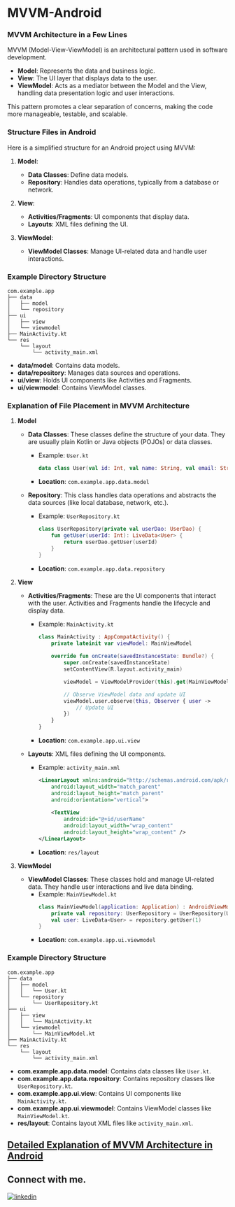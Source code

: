 # MVVM-Android

### MVVM Architecture in a Few Lines

MVVM (Model-View-ViewModel) is an architectural pattern used in software development. 

- **Model**: Represents the data and business logic.
- **View**: The UI layer that displays data to the user.
- **ViewModel**: Acts as a mediator between the Model and the View, handling data presentation logic and user interactions.

This pattern promotes a clear separation of concerns, making the code more manageable, testable, and scalable.

### Structure Files in Android

Here is a simplified structure for an Android project using MVVM:

1. **Model**: 
   - **Data Classes**: Define data models.
   - **Repository**: Handles data operations, typically from a database or network.

2. **View**:
   - **Activities/Fragments**: UI components that display data.
   - **Layouts**: XML files defining the UI.

3. **ViewModel**:
   - **ViewModel Classes**: Manage UI-related data and handle user interactions.

### Example Directory Structure

```
com.example.app
├── data
│   ├── model
│   └── repository
├── ui
│   ├── view
│   └── viewmodel
├── MainActivity.kt
└── res
    └── layout
        └── activity_main.xml
```

- **data/model**: Contains data models.
- **data/repository**: Manages data sources and operations.
- **ui/view**: Holds UI components like Activities and Fragments.
- **ui/viewmodel**: Contains ViewModel classes.

### Explanation of File Placement in MVVM Architecture

1. **Model**
   - **Data Classes**: These classes define the structure of your data. They are usually plain Kotlin or Java objects (POJOs) or data classes.
     - Example: `User.kt`
       ```kotlin
       data class User(val id: Int, val name: String, val email: String)
       ```
     - **Location**: `com.example.app.data.model`

   - **Repository**: This class handles data operations and abstracts the data sources (like local database, network, etc.).
     - Example: `UserRepository.kt`
       ```kotlin
       class UserRepository(private val userDao: UserDao) {
           fun getUser(userId: Int): LiveData<User> {
               return userDao.getUser(userId)
           }
       }
       ```
     - **Location**: `com.example.app.data.repository`

2. **View**
   - **Activities/Fragments**: These are the UI components that interact with the user. Activities and Fragments handle the lifecycle and display data.
     - Example: `MainActivity.kt`
       ```kotlin
       class MainActivity : AppCompatActivity() {
           private lateinit var viewModel: MainViewModel
           
           override fun onCreate(savedInstanceState: Bundle?) {
               super.onCreate(savedInstanceState)
               setContentView(R.layout.activity_main)

               viewModel = ViewModelProvider(this).get(MainViewModel::class.java)

               // Observe ViewModel data and update UI
               viewModel.user.observe(this, Observer { user ->
                   // Update UI
               })
           }
       }
       ```
     - **Location**: `com.example.app.ui.view`

   - **Layouts**: XML files defining the UI components.
     - Example: `activity_main.xml`
       ```xml
       <LinearLayout xmlns:android="http://schemas.android.com/apk/res/android"
           android:layout_width="match_parent"
           android:layout_height="match_parent"
           android:orientation="vertical">
           
           <TextView
               android:id="@+id/userName"
               android:layout_width="wrap_content"
               android:layout_height="wrap_content" />
       </LinearLayout>
       ```
     - **Location**: `res/layout`

3. **ViewModel**
   - **ViewModel Classes**: These classes hold and manage UI-related data. They handle user interactions and live data binding.
     - Example: `MainViewModel.kt`
       ```kotlin
       class MainViewModel(application: Application) : AndroidViewModel(application) {
           private val repository: UserRepository = UserRepository(UserDao())
           val user: LiveData<User> = repository.getUser(1)
       }
       ```
     - **Location**: `com.example.app.ui.viewmodel`

### Example Directory Structure

```
com.example.app
├── data
│   ├── model
│   │   └── User.kt
│   └── repository
│       └── UserRepository.kt
├── ui
│   ├── view
│   │   └── MainActivity.kt
│   └── viewmodel
│       └── MainViewModel.kt
├── MainActivity.kt
└── res
    └── layout
        └── activity_main.xml
```

- **com.example.app.data.model**: Contains data classes like `User.kt`.
- **com.example.app.data.repository**: Contains repository classes like `UserRepository.kt`.
- **com.example.app.ui.view**: Contains UI components like `MainActivity.kt`.
- **com.example.app.ui.viewmodel**: Contains ViewModel classes like `MainViewModel.kt`.
- **res/layout**: Contains layout XML files like `activity_main.xml`.

## [Detailed Explanation of MVVM Architecture in Android](https://amitshekhar.me/blog/mvvm-architecture-android)

## Connect with me.
[![linkedin](https://img.shields.io/badge/linkedin-0A66C2?style=for-the-badge&logo=linkedin&logoColor=white)](https://www.linkedin.com/in/khanmubashshir/)
